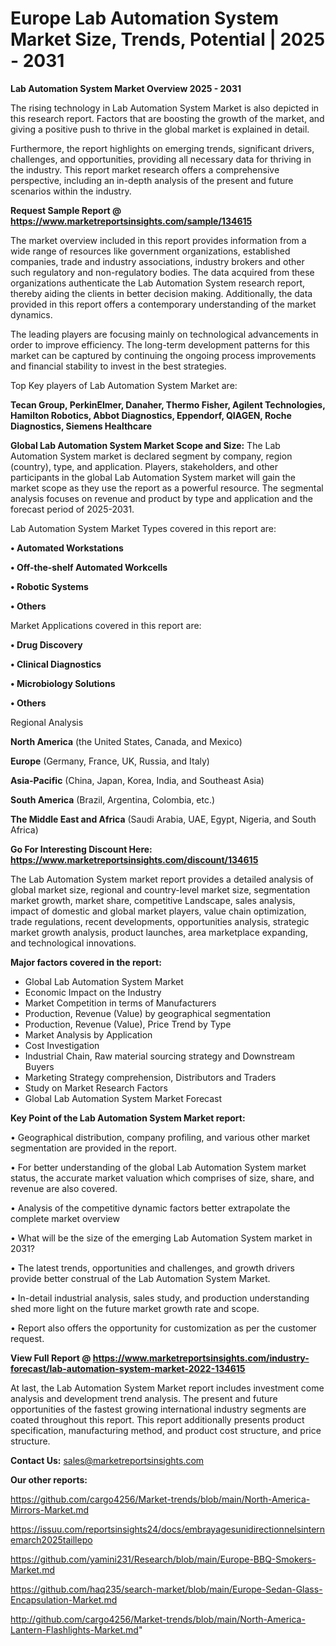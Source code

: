 # Europe Lab Automation System Market Size, Trends, Potential | 2025 - 2031

<Strong> Lab Automation System Market Overview 2025 - 2031</strong>

The rising technology in Lab Automation System Market is also depicted in this research report. Factors that are boosting the growth of the market, and giving a positive push to thrive in the global market is explained in detail.

Furthermore, the report highlights on emerging trends, significant drivers, challenges, and opportunities, providing all necessary data for thriving in the industry. This report market research offers a comprehensive perspective, including an in-depth analysis of the present and future scenarios within the industry.

<strong>Request Sample Report @ <a href=https://www.marketreportsinsights.com/sample/134615>https://www.marketreportsinsights.com/sample/134615</a></strong>

The market overview included in this report provides information from a wide range of resources like government organizations, established companies, trade and industry associations, industry brokers and other such regulatory and non-regulatory bodies. The data acquired from these organizations authenticate the Lab Automation System research report, thereby aiding the clients in better decision making. Additionally, the data provided in this report offers a contemporary understanding of the market dynamics.

The leading players are focusing mainly on technological advancements in order to improve efficiency. The long-term development patterns for this market can be captured by continuing the ongoing process improvements and financial stability to invest in the best strategies.

Top Key players of Lab Automation System Market are:

<strong>Tecan Group, PerkinElmer, Danaher, Thermo Fisher, Agilent Technologies, Hamilton Robotics, Abbot Diagnostics, Eppendorf, QIAGEN, Roche Diagnostics, Siemens Healthcare</strong>

<strong><b>Global Lab Automation System Market Scope and Size:</b></strong>
The Lab Automation System market is declared segment by company, region (country), type, and application. Players, stakeholders, and other participants in the global Lab Automation System market will gain the market scope as they use the report as a powerful resource. The segmental analysis focuses on revenue and product by type and application and the forecast period of 2025-2031.

Lab Automation System Market Types covered in this report are:

<strong>• Automated Workstations

• Off-the-shelf Automated Workcells

• Robotic Systems

• Others</strong>

Market Applications covered in this report are:

<strong>• Drug Discovery

• Clinical Diagnostics

• Microbiology Solutions

• Others</strong> 

Regional Analysis

<strong>North America</strong> (the United States, Canada, and Mexico)

<strong>Europe</strong> (Germany, France, UK, Russia, and Italy)

<strong>Asia-Pacific</strong> (China, Japan, Korea, India, and Southeast Asia)

<strong>South America</strong> (Brazil, Argentina, Colombia, etc.)

<strong>The Middle East and Africa</strong> (Saudi Arabia, UAE, Egypt, Nigeria, and South Africa)

<strong>Go For Interesting Discount Here: <a href=https://www.marketreportsinsights.com/discount/134615>https://www.marketreportsinsights.com/discount/134615</a></strong>

The Lab Automation System market report provides a detailed analysis of global market size, regional and country-level market size, segmentation market growth, market share, competitive Landscape, sales analysis, impact of domestic and global market players, value chain optimization, trade regulations, recent developments, opportunities analysis, strategic market growth analysis, product launches, area marketplace expanding, and technological innovations.

<strong><b>Major factors covered in the report:</b></strong>
<ul>
  <li>Global Lab Automation System Market </li>
  <li>Economic Impact on the Industry</li>
  <li>Market Competition in terms of Manufacturers</li>
  <li>Production, Revenue (Value) by geographical segmentation</li>
  <li>Production, Revenue (Value), Price Trend by Type</li>
  <li>Market Analysis by Application</li>
  <li>Cost Investigation</li>
  <li>Industrial Chain, Raw material sourcing strategy and Downstream Buyers</li>
  <li>Marketing Strategy comprehension, Distributors and Traders</li>
  <li>Study on Market Research Factors</li>
  <li>Global Lab Automation System Market Forecast</li>
</ul>

<strong><b>Key Point of the Lab Automation System Market report:</b></strong>

• Geographical distribution, company profiling, and various other market segmentation are provided in the report.

• For better understanding of the global Lab Automation System market status, the accurate market valuation which comprises of size, share, and revenue are also covered.

• Analysis of the competitive dynamic factors better extrapolate the complete market overview

• What will be the size of the emerging Lab Automation System market in 2031?

• The latest trends, opportunities and challenges, and growth drivers provide better construal of the Lab Automation System Market.

• In-detail industrial analysis, sales study, and production understanding shed more light on the future market growth rate and scope.

• Report also offers the opportunity for customization as per the customer request.

<strong><b>View Full Report @ <a href=https://www.marketreportsinsights.com/industry-forecast/lab-automation-system-market-2022-134615>https://www.marketreportsinsights.com/industry-forecast/lab-automation-system-market-2022-134615</a></b></strong>


At last, the Lab Automation System Market report includes investment come analysis and development trend analysis. The present and future opportunities of the fastest growing international industry segments are coated throughout this report. This report additionally presents product specification, manufacturing method, and product cost structure, and price structure.

<strong>Contact Us:</strong>
sales@marketreportsinsights.com

<strong>Our other reports:</strong>

<a href=https://github.com/cargo4256/Market-trends/blob/main/North-America-Mirrors-Market.md>https://github.com/cargo4256/Market-trends/blob/main/North-America-Mirrors-Market.md</a>

<a href=https://issuu.com/reportsinsights24/docs/embrayagesunidirectionnelsinternemarch2025taillepo>https://issuu.com/reportsinsights24/docs/embrayagesunidirectionnelsinternemarch2025taillepo</a>

<a href=https://github.com/yamini231/Research/blob/main/Europe-BBQ-Smokers-Market.md>https://github.com/yamini231/Research/blob/main/Europe-BBQ-Smokers-Market.md</a>

<a href=https://github.com/haq235/search-market/blob/main/Europe-Sedan-Glass-Encapsulation-Market.md>https://github.com/haq235/search-market/blob/main/Europe-Sedan-Glass-Encapsulation-Market.md</a>

<a href=http://github.com/cargo4256/Market-trends/blob/main/North-America-Lantern-Flashlights-Market.md>http://github.com/cargo4256/Market-trends/blob/main/North-America-Lantern-Flashlights-Market.md</a>"
